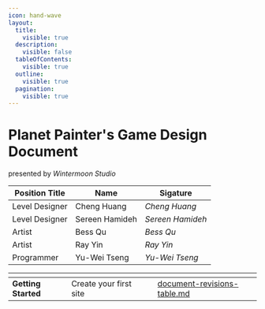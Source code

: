 ```yaml
---
icon: hand-wave
layout:
  title:
    visible: true
  description:
    visible: false
  tableOfContents:
    visible: true
  outline:
    visible: true
  pagination:
    visible: true
---
```


# Planet Painter's Game Design Document

presented by _Wintermoon Studio_

| Position Title | Name           | Sigature         |
| -------------- | -------------- | ---------------- |
| Level Designer | Cheng Huang    | _Cheng Huang_    |
| Level Designer | Sereen Hamideh | _Sereen Hamideh_ |
| Artist         | Bess Qu        | _Bess Qu_        |
| Artist         | Ray Yin        | _Ray Yin_        |
| Programmer     | Yu-Wei Tseng   | _Yu-Wei Tseng_   |

<table data-view="cards"><thead><tr><th></th><th></th><th data-hidden data-card-cover data-type="files"></th><th data-hidden></th><th data-hidden data-card-target data-type="content-ref"></th></tr></thead><tbody><tr><td><strong>Getting Started</strong></td><td>Create your first site</td><td></td><td></td><td><a href="document-revisions-table.md">document-revisions-table.md</a></td></tr></tbody></table>
